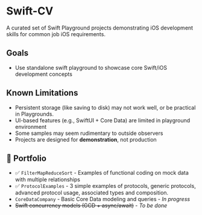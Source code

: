 # Swift-CV

A curated set of Swift Playground projects demonstrating iOS development skills for common job iOS requirements.

## Goals

- Use standalone swift playground to showcase core Swift/iOS development concepts

## Known Limitations

- Persistent storage (like saving to disk) may not work well, or be practical in Playgrounds.
- UI-based features (e.g., SwiftUI + Core Data) are limited in playground environment
- Some samples may seem rudimentary to outside observers
- Projects are designed for **demonstration**, not production

## 📁 Portfolio

- ✅ `FilterMapReduceSort` - Examples of functional coding on mock data with multiple relationships 
- ✅ `ProtocolExamples` - 3 simple examples of protocols, generic protocols, advanced protocol usage, associated types and composition.
- `CoreDataCompany` - Basic Core Data modeling and queries - *In progress*
- ~~Swift concurrency models (GCD + async/await)~~ - *To be done*
<!--
- ~~SwiftUI with MVVM~~ - *To be done*
- ~~Combine Basics~~ - *To be done*
- ~~Unit testing with mocks and protocols~~ - *To be done*
- ~~REST with mock data~~ - *To be done*
- ~~UIKit, Foundation~~ - *To be done*
- ~~SOLID principles~~ - *To be done*
- ~~TCA, and reactive programming~~ *To be done* -->

<!--
| Project | Skills | Description |
|------------------|------------------------|----------------|
| `CoreDataCompany.playground` | Core Data, Entity Relationships, CRUD, NSPredicate | Demonstrates semi-complex one-to-many and many-to-one Core Data relationships, including search and filtering. |
| `EnumDrivenState.playground` | Enums, State Management, Pattern Matching | Illustrates using enums to manage app state, a common approach in SwiftUI and MVVM projects. |
| `AsyncConcurrency.playground` | GCD, async/await, MainActor | Realistic examples of data fetching and updating using both legacy concurrency and Swift’s structured concurrency. |
| `CombineBasics.playground` | Combine, Publishers, Reactive Programming | Demonstrates basic Combine, `PassthroughSubject`, debouncing, filtering, and more. |
| `MVVMMock.playground` | SwiftUI, MVVM, Dependency Injection | Mini demo with testable ViewModels and MVVM separation of concerns using SwiftUI. |
| `UnitTestingSwift.playground` | XCTest, Mocks, Dependency Injection | Contains unit test examples for services and view models, showing dependency injection and mocking with protocols. |
| `Protocols.playground` | Protocols |Examples of basic and advanced protocol programming.|
-->
